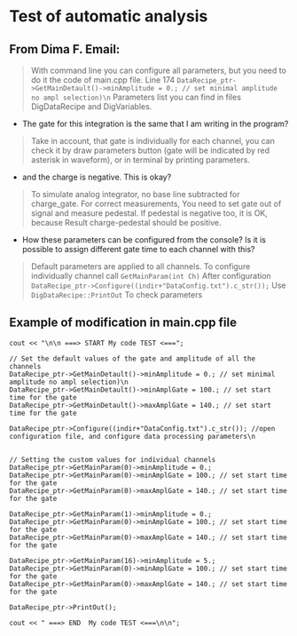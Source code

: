 # Test of automatic analysis

## From Dima F. Email:
> With command line you can configure all parameters, but you need to do it the code of main.cpp file.
>Line 174 `DataRecipe_ptr->GetMainDetault()->minAmplitude = 0.; // set minimal amplitude no ampl selection)\n` 
>Parameters list you can find in files DigDataRecipe and DigVariables.

- The gate for this integration is the same that I am writing in the program?
> Take in account, that gate is individually for each channel, you can check it by draw parameters button (gate will be indicated by red asterisk in waveform), or in terminal by printing parameters.

- and the charge is negative. This is okay?
> To simulate analog integrator, no base line subtracted for charge_gate. For correct measurements, You need to set gate out of signal and measure pedestal. If pedestal is negative too, it is OK, because Result charge-pedestal should be positive.

- How these parameters can be configured from the console? Is it is possible to assign different gate time to each channel with this?
> Default parameters are applied to all channels.
>To configure individually channel call `GetMainParam(int Ch)` 
>After configuration `DataRecipe_ptr->Configure((indir+"DataConfig.txt").c_str());`
>Use `DigDataRecipe::PrintOut` To check parameters


## Example of modification in main.cpp file
```
cout << "\n\n ===> START My code TEST <===";

// Set the default values of the gate and amplitude of all the channels
DataRecipe_ptr->GetMainDetault()->minAmplitude = 0.; // set minimal amplitude no ampl selection)\n
DataRecipe_ptr->GetMainDetault()->minAmplGate = 100.; // set start time for the gate
DataRecipe_ptr->GetMainDetault()->maxAmplGate = 140.; // set start time for the gate

DataRecipe_ptr->Configure((indir+"DataConfig.txt").c_str()); //open configuration file, and configure data processing parameters\n


// Setting the custom values for individual channels
DataRecipe_ptr->GetMainParam(0)->minAmplitude = 0.;
DataRecipe_ptr->GetMainParam(0)->minAmplGate = 100.; // set start time for the gate
DataRecipe_ptr->GetMainParam(0)->maxAmplGate = 140.; // set start time for the gate

DataRecipe_ptr->GetMainParam(1)->minAmplitude = 0.;
DataRecipe_ptr->GetMainParam(0)->minAmplGate = 100.; // set start time for the gate
DataRecipe_ptr->GetMainParam(0)->maxAmplGate = 140.; // set start time for the gate

DataRecipe_ptr->GetMainParam(16)->minAmplitude = 5.;
DataRecipe_ptr->GetMainParam(0)->minAmplGate = 100.; // set start time for the gate
DataRecipe_ptr->GetMainParam(0)->maxAmplGate = 140.; // set start time for the gate

DataRecipe_ptr->PrintOut();

cout << " ===> END  My code TEST <===\n\n";
```
        
